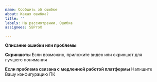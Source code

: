 ```yaml
---
name: Сообщить об ошибке
about: Какая ошибка?
title: ''
labels: На рассмотрении, Ошибка
assignees: SBProX

---
```


**Описание ошибки или проблемы**



**Скриншоты**
Если возможно, приложите видео или скриншот для лучшего понимания

**Если проблема связана с медленной работой платформы**
Напишите Вашу конфигурацию ПК
